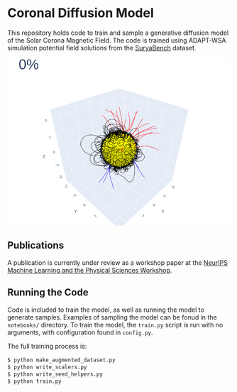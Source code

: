 # Coronal Diffusion Model

This repository holds code to train and sample a generative diffusion model of the Solar Corona Magnetic Field. The code is trained using ADAPT-WSA simulation potential field solutions from the [SuryaBench](https://huggingface.co/datasets/nasa-ibm-ai4science/surya-bench-coronal-extrapolation) dataset.

<img src="static/reverse_diffusion.gif">

## Publications

A publication is currently under review as a workshop paper at the [NeurIPS Machine Learning and the Physical Sciences Workshop](https://ml4physicalsciences.github.io/).

## Running the Code

Code is included to train the model, as well as running the model to generate samples. Examples of sampling the model can be fonud in the `notebooks/` directory. To train the model, the `train.py` script is run with no arguments, with configuration found in `config.py`.

The full training process is:

```
$ python make_augmented_dataset.py
$ python write_scalers.py
$ python write_seed_helpers.py
$ python train.py
```
